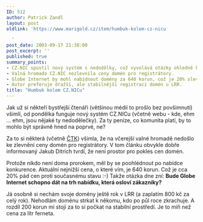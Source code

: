 ```yaml
---
ID: 512
author: Patrick Zandl
layout: post
oldlink: 'https://www.marigold.cz/item/humbuk-kolem-cz-nicu

  '
post_date: 2003-09-17 21:38:00
post_excerpt: ''
published: true
summary_points:
- CZ.NIC spustil nový systém s nedodělky, což vyvolává otázky ohledně kvality.
- Valná hromada CZ.NIC nezlevnila ceny domén pro registrátory.
- Globe Internet by mohl nabídnout domény za 640 korun, což je 20% sleva.
- Autor preferuje dražší, ale stabilnější registraci domén u LRR.
title: "Humbuk kolem CZ.NICu"
---
```


<p>
Jak už si někteří bystřejší čtenáři (většinou médií to prošlo bez povšimnutí) všimli, od pondělka funguje nový systém CZ.NICu (včetně webu - kde, ehm ...&#160;ehm, jsou nějaké ty nedodělečky). Za ty peníze, co komunita platí, by to mohlo být správně hned na poprvé, ne?</p>

<p>
Za to si některá (včetně <A href="http://www.ceskenoviny.cz/pocitace/index_view.php?id=24590">ČTK</A>) všimla, že na včerejší valné hromadě nedošlo ke zlevnění ceny domén pro registrátory.&#160;V tom článku&#160;obvykle dobře informovaný Jakub Ditrich tvrdí, že není prostor pro pokles cen domén. </p>

<p>
Protože nikdo není doma prorokem, měl by se poohlédnout po nabídce konkurence. Aktuální nejnižší cena, o které vím, je 640 korun. Což je cca 20% pád cen proti současnému stavu :-) Takže otázka dne&#160;zní: <STRONG>Bude Globe Internet schopno dát na trh nabídku, která osloví zákazníky?</STRONG></p>

<p>
Já osobně si nechám svoje domény ještě rok v LRR (a zaplatím 800 kč za celý rok). Nehodlám doménu strkat k někomu, kdo po půl roce zkrachuje. A rozdíl 200 korun mi stojí za to si počkat na stabilní prostředí. Je to míň než cena za litr ferneta.</p>

<p>
&#160;</p>